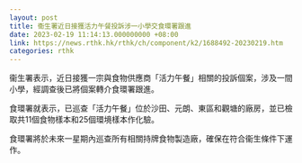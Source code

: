 ```yaml
---
layout: post
title: 衞生署近日接獲活力午餐投訴涉一小學交食環署跟進
date: 2023-02-19 11:14:13.000000000 +08:00
link: https://news.rthk.hk/rthk/ch/component/k2/1688492-20230219.htm
categories: rthk
---
```


衞生署表示，近日接獲一宗與食物供應商「活力午餐」相關的投訴個案，涉及一間小學，經調查後已將個案轉介食環署跟進。

食環署就表示，已巡查「活力午餐」位於沙田、元朗、東區和觀塘的廠房，並已檢取共11個食物樣本和25個環境樣本作化驗。

食環署將於未來一星期內巡查所有相關持牌食物製造廠，確保在符合衞生條件下運作。
